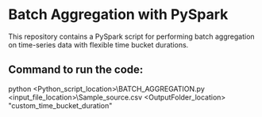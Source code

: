 # Batch Aggregation with PySpark

This repository contains a PySpark script for performing batch aggregation on time-series data with flexible time bucket durations.

## Command to run the code:

python <Python_script_location>\BATCH_AGGREGATION.py  <input_file_location>\Sample_source.csv  <OutputFolder_location>  "custom_time_bucket_duration"
